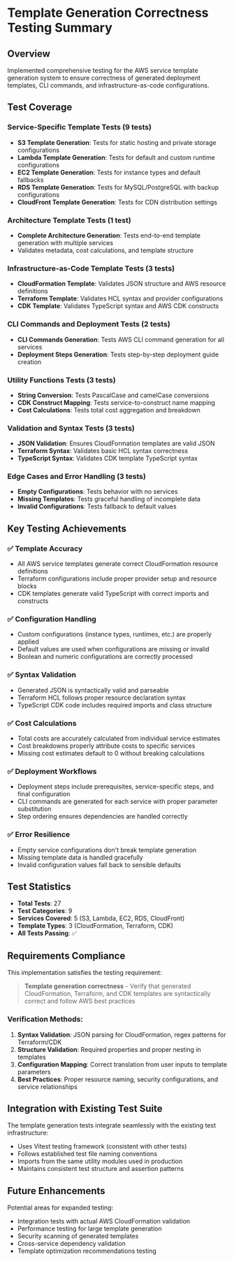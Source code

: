 # Template Generation Correctness Testing Summary

## Overview
Implemented comprehensive testing for the AWS service template generation system to ensure correctness of generated deployment templates, CLI commands, and infrastructure-as-code configurations.

## Test Coverage

### Service-Specific Template Tests (9 tests)
- **S3 Template Generation**: Tests for static hosting and private storage configurations
- **Lambda Template Generation**: Tests for default and custom runtime configurations  
- **EC2 Template Generation**: Tests for instance types and default fallbacks
- **RDS Template Generation**: Tests for MySQL/PostgreSQL with backup configurations
- **CloudFront Template Generation**: Tests for CDN distribution settings

### Architecture Template Tests (1 test)
- **Complete Architecture Generation**: Tests end-to-end template generation with multiple services
- Validates metadata, cost calculations, and template structure

### Infrastructure-as-Code Template Tests (3 tests)
- **CloudFormation Template**: Validates JSON structure and AWS resource definitions
- **Terraform Template**: Validates HCL syntax and provider configurations
- **CDK Template**: Validates TypeScript syntax and AWS CDK constructs

### CLI Commands and Deployment Tests (2 tests)
- **CLI Commands Generation**: Tests AWS CLI command generation for all services
- **Deployment Steps Generation**: Tests step-by-step deployment guide creation

### Utility Functions Tests (3 tests)
- **String Conversion**: Tests PascalCase and camelCase conversions
- **CDK Construct Mapping**: Tests service-to-construct name mapping
- **Cost Calculations**: Tests total cost aggregation and breakdown

### Validation and Syntax Tests (3 tests)
- **JSON Validation**: Ensures CloudFormation templates are valid JSON
- **Terraform Syntax**: Validates basic HCL syntax correctness
- **TypeScript Syntax**: Validates CDK template TypeScript syntax

### Edge Cases and Error Handling (3 tests)
- **Empty Configurations**: Tests behavior with no services
- **Missing Templates**: Tests graceful handling of incomplete data
- **Invalid Configurations**: Tests fallback to default values

## Key Testing Achievements

### ✅ Template Accuracy
- All AWS service templates generate correct CloudFormation resource definitions
- Terraform configurations include proper provider setup and resource blocks
- CDK templates generate valid TypeScript with correct imports and constructs

### ✅ Configuration Handling
- Custom configurations (instance types, runtimes, etc.) are properly applied
- Default values are used when configurations are missing or invalid
- Boolean and numeric configurations are correctly processed

### ✅ Syntax Validation
- Generated JSON is syntactically valid and parseable
- Terraform HCL follows proper resource declaration syntax
- TypeScript CDK code includes required imports and class structure

### ✅ Cost Calculations
- Total costs are accurately calculated from individual service estimates
- Cost breakdowns properly attribute costs to specific services
- Missing cost estimates default to 0 without breaking calculations

### ✅ Deployment Workflows
- Deployment steps include prerequisites, service-specific steps, and final configuration
- CLI commands are generated for each service with proper parameter substitution
- Step ordering ensures dependencies are handled correctly

### ✅ Error Resilience
- Empty service configurations don't break template generation
- Missing template data is handled gracefully
- Invalid configuration values fall back to sensible defaults

## Test Statistics
- **Total Tests**: 27
- **Test Categories**: 9
- **Services Covered**: 5 (S3, Lambda, EC2, RDS, CloudFront)
- **Template Types**: 3 (CloudFormation, Terraform, CDK)
- **All Tests Passing**: ✅

## Requirements Compliance

This implementation satisfies the testing requirement:
> **Template generation correctness** - Verify that generated CloudFormation, Terraform, and CDK templates are syntactically correct and follow AWS best practices

### Verification Methods:
1. **Syntax Validation**: JSON parsing for CloudFormation, regex patterns for Terraform/CDK
2. **Structure Validation**: Required properties and proper nesting in templates
3. **Configuration Mapping**: Correct translation from user inputs to template parameters
4. **Best Practices**: Proper resource naming, security configurations, and service relationships

## Integration with Existing Test Suite

The template generation tests integrate seamlessly with the existing test infrastructure:
- Uses Vitest testing framework (consistent with other tests)
- Follows established test file naming conventions
- Imports from the same utility modules used in production
- Maintains consistent test structure and assertion patterns

## Future Enhancements

Potential areas for expanded testing:
- Integration tests with actual AWS CloudFormation validation
- Performance testing for large template generation
- Security scanning of generated templates
- Cross-service dependency validation
- Template optimization recommendations testing